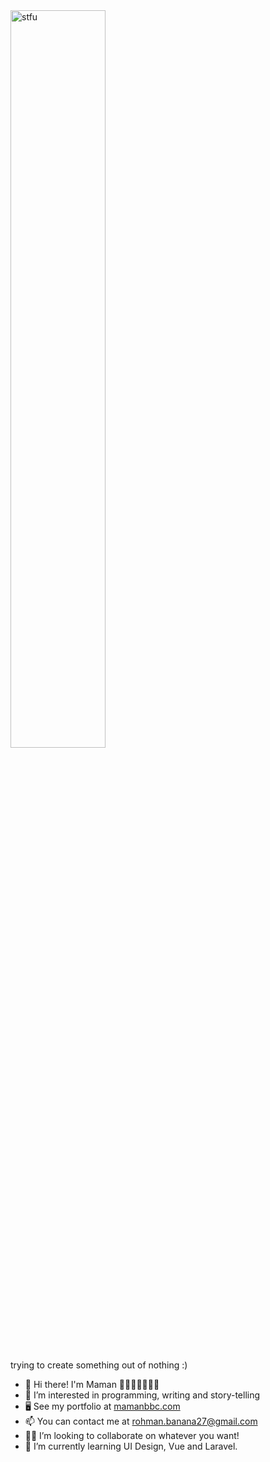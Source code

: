 <img src="https://user-images.githubusercontent.com/75215687/210893599-4ba681c5-4676-4f51-8006-ae7ff96809b2.gif" alt="stfu" width="55%"/>

trying to create something out of nothing :)

* 👋  Hi there! I'm Maman 👨🏻‍💻🦖🧑🏻‍🦱
* 👀  I’m interested in programming, writing and story-telling
* 🖥️  See my portfolio at [mamanbbc.com](https://mamanbbc.vercel.app/)
* 📫  You can contact me at [rohman.banana27@gmail.com](mailto:rohman.banana27@gmail.com)
* 🫶🏻  I’m looking to collaborate on whatever you want!
* 🧠  I’m currently learning UI Design, Vue and Laravel.


